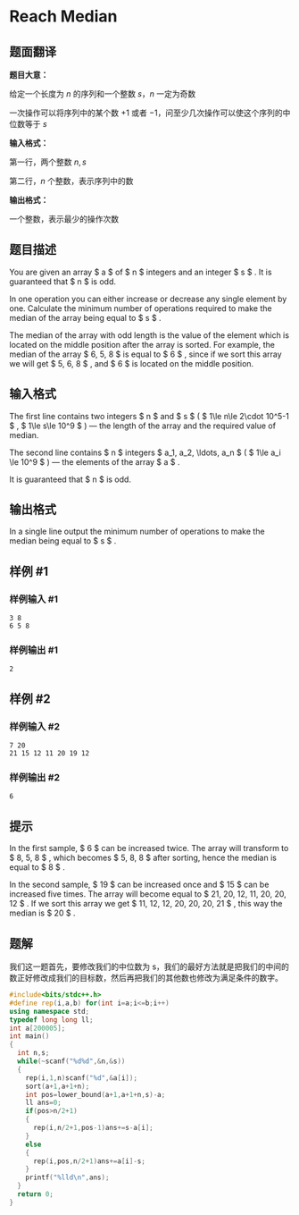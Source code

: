 # Reach Median

## 题面翻译

**题目大意：**

给定一个长度为 $n$ 的序列和一个整数 $s$，$n$ 一定为奇数

一次操作可以将序列中的某个数 $+1$ 或者 $-1$，问至少几次操作可以使这个序列的中位数等于 $s$

**输入格式：**

第一行，两个整数 $n,s$

第二行，$n$ 个整数，表示序列中的数

**输出格式：**

一个整数，表示最少的操作次数

## 题目描述

You are given an array $ a $ of $ n $ integers and an integer $ s $ . It is guaranteed that $ n $ is odd.

In one operation you can either increase or decrease any single element by one. Calculate the minimum number of operations required to make the median of the array being equal to $ s $ .

The median of the array with odd length is the value of the element which is located on the middle position after the array is sorted. For example, the median of the array $ 6, 5, 8 $ is equal to $ 6 $ , since if we sort this array we will get $ 5, 6, 8 $ , and $ 6 $ is located on the middle position.

## 输入格式

The first line contains two integers $ n $ and $ s $ ( $ 1\le n\le 2\cdot 10^5-1 $ , $ 1\le s\le 10^9 $ ) — the length of the array and the required value of median.

The second line contains $ n $ integers $ a_1, a_2, \ldots, a_n $ ( $ 1\le a_i \le 10^9 $ ) — the elements of the array $ a $ .

It is guaranteed that $ n $ is odd.

## 输出格式

In a single line output the minimum number of operations to make the median being equal to $ s $ .

## 样例 #1

### 样例输入 #1

```
3 8
6 5 8
```

### 样例输出 #1

```
2
```

## 样例 #2

### 样例输入 #2

```
7 20
21 15 12 11 20 19 12
```

### 样例输出 #2

```
6
```

## 提示

In the first sample, $ 6 $ can be increased twice. The array will transform to $ 8, 5, 8 $ , which becomes $ 5, 8, 8 $ after sorting, hence the median is equal to $ 8 $ .

In the second sample, $ 19 $ can be increased once and $ 15 $ can be increased five times. The array will become equal to $ 21, 20, 12, 11, 20, 20, 12 $ . If we sort this array we get $ 11, 12, 12, 20, 20, 20, 21 $ , this way the median is $ 20 $ .

## 题解
我们这一题首先，要修改我们的中位数为 s，我们的最好方法就是把我们的中间的数正好修改成我们的目标数，然后再把我们的其他数也修改为满足条件的数字。
```cpp
#include<bits/stdc++.h>
#define rep(i,a,b) for(int i=a;i<=b;i++)
using namespace std;
typedef long long ll;
int a[200005];
int main()
{
  int n,s;
  while(~scanf("%d%d",&n,&s))
  {
    rep(i,1,n)scanf("%d",&a[i]);
    sort(a+1,a+1+n);
    int pos=lower_bound(a+1,a+1+n,s)-a;
    ll ans=0;
    if(pos>n/2+1)
    {
      rep(i,n/2+1,pos-1)ans+=s-a[i];
    }
    else
    {
      rep(i,pos,n/2+1)ans+=a[i]-s;
    }
    printf("%lld\n",ans);
  }
  return 0;
}
```